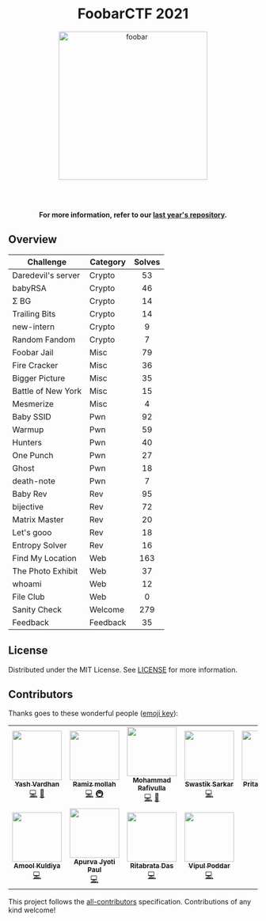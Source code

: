 <div align="center">
    <h1 align="center">FoobarCTF 2021</h1>
    <img alt="foobar" src="https://user-images.githubusercontent.com/77384412/157052238-1a8d7a3c-f5e6-475e-a9e2-2d94b11507b2.png" width="300px;">


<br><br>

**For more information, refer to our [last year's repository](https://gitlab.com/nit-dgp-ctf/foobar-ctf-2021/foobarctf-21).**

</div>

## Overview

|Challenge|Category|Solves|
|---------|--------|:------:|
|Daredevil's server|Crypto|53|
|babyRSA|Crypto|46|
|Σ BG|Crypto|14|
|Trailing Bits|Crypto|14|
|new-intern|Crypto|9|
|Random Fandom|Crypto|7|
|Foobar Jail|Misc|79|
|Fire Cracker|Misc|36|
|Bigger Picture|Misc|35|
|Battle of New York|Misc|15|
|Mesmerize|Misc|4|
|Baby SSID|Pwn|92|
|Warmup|Pwn|59|
|Hunters|Pwn|40|
|One Punch|Pwn|27|
|Ghost|Pwn|18|
|death-note|Pwn|7|
|Baby Rev|Rev|95|
|bijective|Rev|72|
|Matrix Master|Rev|20|
|Let's gooo|Rev|18|
|Entropy Solver|Rev|16|
|Find My Location|Web|163|
|The Photo Exhibit|Web|37|
|whoami|Web|12|
|File Club|Web|0|
|Sanity Check|Welcome|279|
|Feedback|Feedback|35|

## License

Distributed under the MIT License. See [LICENSE](LICENSE) for more information.

## Contributors 

Thanks goes to these wonderful people ([emoji key](https://allcontributors.org/docs/en/emoji-key)):

<table>
  <tr>
    <td align="center">
      <a href="https://github.com/Error-200">
        <img src="https://avatars.githubusercontent.com/u/57630799?v=4" width="100px;" alt="" /><br />
        <sub><b>Yash Vardhan</b></sub>
      </a><br />
      <a href="#code-Error-200" title="Code">💻</a>
      <a href="#docs-Error-200" title="Documentation">📖</a>
    </td>
    <td align="center">
      <a href="https://github.com/deadlycoder07">
        <img src="https://avatars.githubusercontent.com/u/56390846?v=4" width="100px;" alt="" /><br />
        <sub><b>Ramiz mollah</b></sub>
      </a><br />
      <a href="#code-deadlycoder07" title="Code">💻</a>
      <a href="#infra-deadlycoder07" title="Infrastructure (Hosting, Build-Tools, etc)">🚇</a>
    </td>
    <td align="center">
      <a href="https://github.com/CyberCitizen01">
        <img src="https://avatars.githubusercontent.com/u/77384412?v=4" width="100px;" alt="" /><br />
        <sub><b>Mohammad Rafivulla</b></sub>
      </a><br />
      <a href="https://gitlab.com/nit-dgp-ctf/foobarctf-22/commits?author=CyberCitizen01" title="Code">💻</a>
      <a href="https://gitlab.com/nit-dgp-ctf/foobarctf-22/commits?author=CyberCitizen01" title="Documentation">📖</a>
    </td>
    <td align="center">
      <a href="https://github.com/sswastik02">
        <img src="https://avatars.githubusercontent.com/u/40518186?v=4" width="100px;" alt="" /><br />
        <sub><b>Swastik Sarkar</b></sub>
      </a><br />
      <a href="https://gitlab.com/nit-dgp-ctf/foobarctf-22/commits?author=sswastik02" title="Code">💻</a>
    </td>
    <td align="center">
      <a href="https://github.com/pritam2k">
        <img src="https://avatars.githubusercontent.com/u/63281709?v=4" width="100px;" alt="" /><br />
        <sub><b>Pritam Mondal</b></sub>
      </a><br />
      <a href="https://gitlab.com/nit-dgp-ctf/foobarctf-22/commits?author=pritam2k" title="Infrastructure (Hosting, Build-Tools, etc)">🚇</a>
    </td>
  </tr>
  <tr>
    <td align="center">
      <a href="https://github.com/Amool-kk">
        <img src="https://avatars.githubusercontent.com/u/77312247?v=4" width="100px;" alt="" /><br />
        <sub><b>Amool Kuldiya</b></sub>
      </a><br />
      <a href="https://gitlab.com/nit-dgp-ctf/foobarctf-22/commits?author=amool" title="Code">💻</a>
    </td>
    <td align="center">
      <a href="https://github.com/Apurva-Jyoti-paul">
        <img src="https://avatars.githubusercontent.com/u/46066735?v=4" width="100px;" alt="" /><br />
        <sub><b>Apurva Jyoti Paul</b></sub>
      </a><br />
      <a href="code-apurva-jyoti-paul" title="Code">💻</a>
    </td>
    <td align="center">
      <a href="https://github.com/RitabrataDas343">
        <img src="https://avatars.githubusercontent.com/u/76585827?v=4" width="100px;" alt="" /><br />
        <sub><b>Ritabrata Das</b></sub>
      </a><br />
      <a href="https://gitlab.com/nit-dgp-ctf/foobarctf-22/commits?author=ritabratadas343" title="Code">💻</a>
    </td>
    <td align="center">
      <a href="https://github.com/ParallaxKnight">
        <img src="https://avatars.githubusercontent.com/u/84042346?v=4" width="100px;" alt="" /><br />
        <sub><b>Vipul Poddar</b></sub>
      </a><br />
      <a href="code-vipul-poddar" title="Code">💻</a>
    </td>
  </tr>
</table>

This project follows the [all-contributors](https://github.com/all-contributors/all-contributors) specification. Contributions of any kind welcome!
